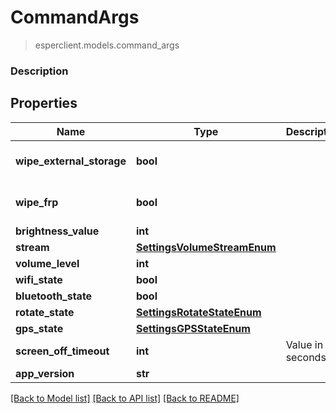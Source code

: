 # CommandArgs
> esperclient.models.command_args

### Description

## Properties
Name | Type | Description | Notes
------------ | ------------- | ------------- | -------------
**wipe_external_storage** | **bool** |  | [optional] [default to False]
**wipe_frp** | **bool** |  | [optional] [default to True]
**brightness_value** | **int** |  | [optional] 
**stream** | [**SettingsVolumeStreamEnum**](SettingsVolumeStreamEnum.md) |  | [optional] 
**volume_level** | **int** |  | [optional] 
**wifi_state** | **bool** |  | [optional] 
**bluetooth_state** | **bool** |  | [optional] 
**rotate_state** | [**SettingsRotateStateEnum**](SettingsRotateStateEnum.md) |  | [optional] 
**gps_state** | [**SettingsGPSStateEnum**](SettingsGPSStateEnum.md) |  | [optional] 
**screen_off_timeout** | **int** | Value in seconds | [optional] 
**app_version** | **str** |  | [optional] 

[[Back to Model list]](../README.md#documentation-for-models) [[Back to API list]](../README.md#documentation-for-api-endpoints) [[Back to README]](../README.md)


